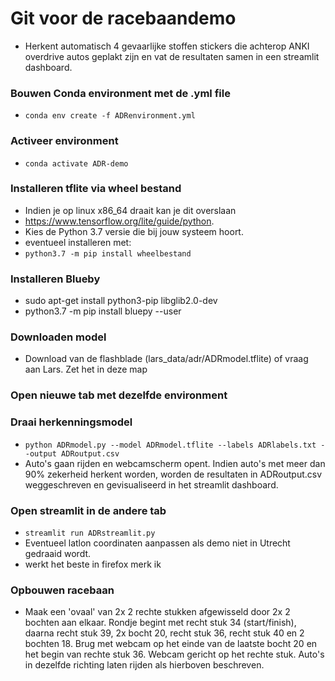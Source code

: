 # Git voor de racebaandemo
* Herkent automatisch 4 gevaarlijke stoffen stickers die achterop ANKI overdrive autos geplakt zijn en vat de resultaten samen in een streamlit dashboard.

### Bouwen Conda environment met de .yml file
* `conda env create -f ADRenvironment.yml`

### Activeer environment
* `conda activate ADR-demo`

### Installeren tflite via wheel bestand
* Indien je op linux x86_64 draait kan je dit overslaan
* https://www.tensorflow.org/lite/guide/python.
* Kies de Python 3.7 versie die bij jouw systeem hoort.
* eventueel installeren met:
* `python3.7 -m pip install wheelbestand`

### Installeren Blueby
* sudo apt-get install python3-pip libglib2.0-dev
* python3.7 -m pip install bluepy --user

### Downloaden model
* Download van de flashblade (lars_data/adr/ADRmodel.tflite) of vraag aan Lars. Zet het in deze map

### Open nieuwe tab met dezelfde environment

### Draai herkenningsmodel
* `python ADRmodel.py --model ADRmodel.tflite --labels ADRlabels.txt --output ADRoutput.csv`
* Auto's gaan rijden en webcamscherm opent. Indien auto's met meer dan 90% zekerheid herkent worden, worden de resultaten in ADRoutput.csv weggeschreven en gevisualiseerd in het streamlit dashboard.

### Open streamlit in de andere tab
* `streamlit run ADRstreamlit.py`
* Eventueel latlon coordinaten aanpassen als demo niet in Utrecht gedraaid wordt.
* werkt het beste in firefox merk ik

### Opbouwen racebaan
* Maak een 'ovaal' van 2x 2 rechte stukken afgewisseld door 2x 2 bochten aan elkaar. Rondje begint met recht stuk 34 (start/finish), daarna recht stuk 39, 2x bocht 20, recht stuk 36, recht stuk 40 en 2 bochten 18. Brug met webcam op het einde van de laatste bocht 20 en het begin van rechte stuk 36. Webcam gericht op het rechte stuk. Auto's in dezelfde richting laten rijden als hierboven beschreven. 







